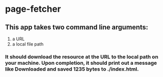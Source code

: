 # page-fetcher

## This app takes two command line arguments:

1. a URL
2. a local file path

### It should download the resource at the URL to the local path on your machine. Upon completion, it should print out a message like Downloaded and saved 1235 bytes to ./index.html.
